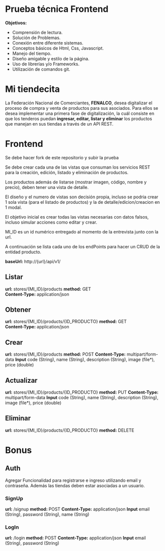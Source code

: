 # Prueba técnica Frontend
 
   **Objetivos:** 
 - Comprensión de lectura.
 - Solución de Problemas.
 - Conexión entre diferente sistemas.
 - Conceptos básicos de Html, Css, Javascript.
 - Manejo del tiempo.
 - Diseño amigable y estilo de la página.
 - Uso de librerías y/o Frameworks.
 - Utilización de comandos git.


# Mi tiendecita

La Federación Nacional de Comerciantes, **FENALCO**, desea digitalizar el proceso de compra y venta de productos para sus asociados. Para ellos se desea implementar una primera fase de digitalización, la cuál consiste en que los tenderos puedan **ingresar, editar, listar y eliminar** los productos que manejan en sus tiendas a través de un API REST. 

# Frontend

Se debe hacer fork de este repositorio y subir la prueba 

Se debe crear cada una de las vistas que consuman los servicios REST para la creación, edición, listado y eliminación de productos.

Los productos además de listarse (mostrar imagen, código, nombre y precio), deben tener una vista de detalle. 

El diseño y el numero de vistas son decisión propia, incluso se podria crear 1 sola vista (para el listado de productos) y la de detalle/edicion/creacion en 1 modal.

El objetivo inicial es crear todas las vistas necesarias con datos falsos, incluso simular acciones como editar y crear.

MI_ID es un id numérico entregado al momento de la entrevista junto con la url.

A continuación se lista cada uno de los endPoints para hacer un CRUD de la entidad producto.

**baseUrl:** http://{url}/api/v1/

## Listar
   **url:** stores/{MI_ID}/products
   **method:** GET  
   **Content-Type:**  application/json
 
## Obtener
   **url:** stores/{MI_ID}/products/{ID_PRODUCTO}
   **method:** GET  
   **Content-Type:**  application/json
   
## Crear
   **url:** stores/{MI_ID}/products
   **method:** POST 
   **Content-Type:**  multipart/form-data
   **Input**  code (String), name (String), description (String), image (file*), price (double) 
   
## Actualizar
   **url:** stores/{MI_ID}/products/{ID_PRODUCTO}
   **method:** PUT 
   **Content-Type:**  multipart/form-data
   **Input**  code (String), name (String), description (String), image (file*), price (double) 
  
## Eliminar
   **url:** stores/{MI_ID}/products/{ID_PRODUCTO}
   **method:** DELETE  

# Bonus

## Auth

Agregar Funcionalidad para registrarse e ingreso utilizando email y contraseña.  Además las tiendas deben estar asociadas a un usuario. 

### SignUp
   **url:** /signup
   **method:** POST 
   **Content-Type:**  application/json
   **Input**  email (String), password (String), name (String) 
### LogIn
   **url:** /login
   **method:** POST 
   **Content-Type:**  application/json
   **Input**  email (String), password (String) 

